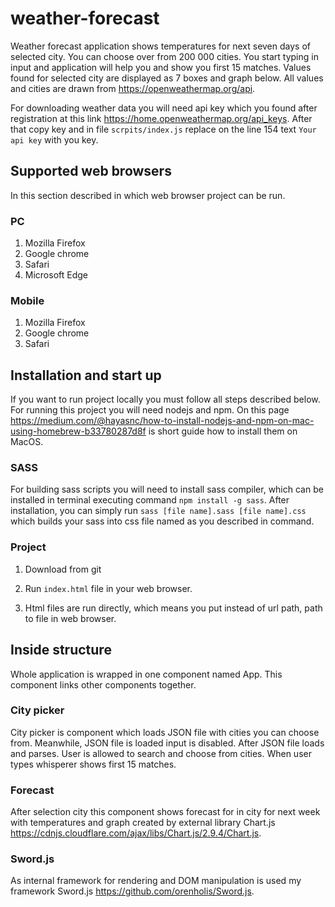 # weather-forecast

Weather forecast application shows temperatures for
next seven days of selected city. You can choose over
from 200 000 cities. You start typing in input and application
will help you and show you first 15 matches. Values
found for selected city are displayed as 7 boxes and
graph below. All values and cities are drawn from
https://openweathermap.org/api. 

For downloading weather data you will need api key which
you found after registration at this link https://home.openweathermap.org/api_keys.
After that copy key and in file `scrpits/index.js` replace on the line 154
text `Your api key` with you key.

## Supported web browsers

In this section described in which web browser project can be run.

### PC

1. Mozilla Firefox
2. Google chrome
3. Safari
4. Microsoft Edge

### Mobile

1. Mozilla Firefox
2. Google chrome
3. Safari

## Installation and start up

If you want to run project locally you must follow all steps described
below. For running this project you will need nodejs and npm. On this
page https://medium.com/@hayasnc/how-to-install-nodejs-and-npm-on-mac-using-homebrew-b33780287d8f
is short guide how to install them on MacOS.

### SASS

For building sass scripts you will need to install sass compiler, which
can be installed in terminal executing command `npm install -g sass`.
After installation, you can simply run `sass [file name].sass [file name].css`
which builds your sass into css file named as you described in command.

### Project

1. Download from git
2. Run `index.html` file in your web browser.

3. Html files are run directly, which means you put instead of 
url path, path to file in web browser.

## Inside structure 

Whole application is wrapped in one component named App. This component
links other components together.

### City picker

City picker is component which loads JSON file with cities you can choose
from. Meanwhile, JSON file is loaded input is disabled. After JSON file loads
and parses. User is allowed to search and choose from cities. When user types
whisperer shows first 15 matches.

### Forecast

After selection city this component shows forecast for in city for next
week with temperatures and graph created by external library Chart.js
https://cdnjs.cloudflare.com/ajax/libs/Chart.js/2.9.4/Chart.js.

### Sword.js

As internal framework for rendering and DOM manipulation 
is used my framework Sword.js https://github.com/orenholis/Sword.js.